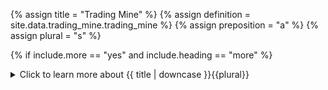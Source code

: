 <!--------------------------------------------- TITLE AND DEFINITION starts -->

{% assign title = "Trading Mine" %}
{% assign definition = site.data.trading_mine.trading_mine %}
{% assign preposition = "a" %}
{% assign plural = "s" %}

<!--------------------------------------------- TITLE AND DEFINITION ends -->

{% if include.more == "yes" and include.heading == "more" %}
<details class='detailsCollapsible'><summary class='nobr'>Click to learn more about {{ title | downcase }}{{plural}}
</summary>
{% endif %}

{% if include.heading != "" and include.heading != "more" %}
{{include.heading}} {{title}}
{% endif %}

{% if include.icon != "no" %} 

{% if include.table == "yes" and include.icon != "no" %}
<table class='definitionTable'><tr><td>
{% endif %}

<img src='images/icons/nodes/png{{include.icon}}/{{ title | downcase | replace: " ", "-" }}.png' />

{% if include.table == "yes" and include.icon != "no" %}
</td><td>
{% endif %}

{% endif %}

{% if include.definition == "bold" %}
<strong>{{ definition }}</strong>
{% else %}
{% if include.definition != "no" %}
{{ definition }}
{% endif %}
{% endif %}

{% if include.table == "yes" and include.icon != "no" %}
</td></tr></table>
{% endif %}

{% if include.more == "yes" and include.content == "more" and include.heading != "more" %}
<details class='detailsCollapsible'><summary class='nobr'>Click to learn more about {{ title | downcase }}{{plural}}
</summary>
{% endif %}

{% if include.content != "no" %}

<!--------------------------------------------- CONTENT starts -->

Altough Superalgos is starting out with a single <a data-toggle="tooltip" data-original-title="{{site.data.trading_mine.trading_bot}}">trading bot</a>, the system is prepared to feature as many trading bots as developers are willing to create. As such, a trading mine is a catalog of trading bots.

Notice that, in the context of Superalgos, a trading bot has nothing to do with the trading logic. Think of trading logic as the business rules which&mdash;in Superalgos&mdash;are defined in <a data-toggle="tooltip" data-original-title="{{site.data.trading_system.trading_system}}">trading systems</a>. Anyone may build trading systems, meaning that creating a trading system and the <a data-toggle="tooltip" data-original-title="{{site.data.trading_system.trading_strategy}}">trading strategies</a> within does not require coding.

Trading mines work similarly to <a data-toggle="tooltip" data-original-title="{{site.data.data_mine.data_mine}}">data mines</a> in the sense that they provide the same kind of tools to structure the definitions of bots, including <a data-toggle="tooltip" data-original-title="{{site.data.data_mine.process_definition}}">process definitions</a>, <a data-toggle="tooltip" data-original-title="{{site.data.data_mine.product_definition}}">product definitions</a>, and <a data-toggle="tooltip" data-original-title="{{site.data.data_mine.plotter}}">plotters</a>.

{% include important.html content="Changes made to trading mines shipping with the system may not be saved at the workspace level. If you wish to modify those hierarchies and use them in such modified versions, you need to clone them and modify the clone instead. To do this successfully, you need to learn more about [backups](suite-backups.html) and [clones](suite-clones.html)." %}

<!--------------------------------------------- CONTENT ends -->

{% endif %}

{% if include.more == "yes" and include.content != "more" and include.heading != "more" %}
<details class='detailsCollapsible'><summary class='nobr'>Click to learn more about {{ title | downcase }}{{plural}}
</summary>
{% endif %}

{% if include.adding != "" %}

{{include.adding}} Adding {{preposition}} {{title}} Node

<!--------------------------------------------- ADDING starts -->

To add the {{ title | downcase }} node, select *Add Trading Mine* on the Workspace node menu. 

<!--------------------------------------------- ADDING ends -->

{% endif %}

{% if include.configuring != "" %}

{{include.configuring}} Configuring the {{title}}

<!--------------------------------------------- CONFIGURING starts -->

Select *Configure* on the menu to access the configuration.

```json
XXXXXXXXXXXXXXXXXXXXXXXXXXXXXXXXXXXXXXXXXXXXXXXXXXXXXX
```

<!--------------------------------------------- CONFIGURING ends -->

{% endif %}

{% if include.starting != "" %}

{{include.starting}} Starting {{preposition}} {{title}}

<!--------------------------------------------- STARTING starts -->

XXXXXXXXXXXXXXXXXXXXXXXXXXXXXXXXXXXXXXXXXXXXXXXXXXXXXX

<!--------------------------------------------- STARTING ends -->

{% endif %}

{% if include.more == "yes" %}
</details>
{% endif %}
